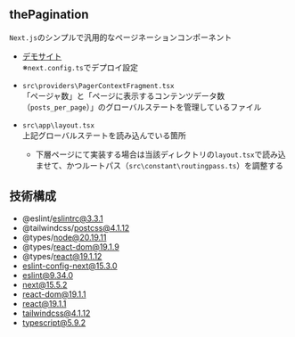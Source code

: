 ## thePagination
`Next.js`のシンプルで汎用的なページネーションコンポーネント

- [デモサイト](https://k2webservice.xsrv.jp/r0105/the-pagination)<br>
※`next.config.ts`でデプロイ設定

- `src\providers\PagerContextFragment.tsx`<br>
「ページャ数」と「ページに表示するコンテンツデータ数（`posts_per_page`）」のグローバルステートを管理しているファイル
- `src\app\layout.tsx`<br>
上記グローバルステートを読み込んでいる箇所
  - 下層ページにて実装する場合は当該ディレクトリの`layout.tsx`で読み込ませて、かつルートパス（`src\constant\routingpass.ts`）を調整する

## 技術構成
- @eslint/eslintrc@3.3.1
- @tailwindcss/postcss@4.1.12
- @types/node@20.19.11
- @types/react-dom@19.1.9
- @types/react@19.1.12
- eslint-config-next@15.3.0
- eslint@9.34.0
- next@15.5.2
- react-dom@19.1.1
- react@19.1.1
- tailwindcss@4.1.12
- typescript@5.9.2